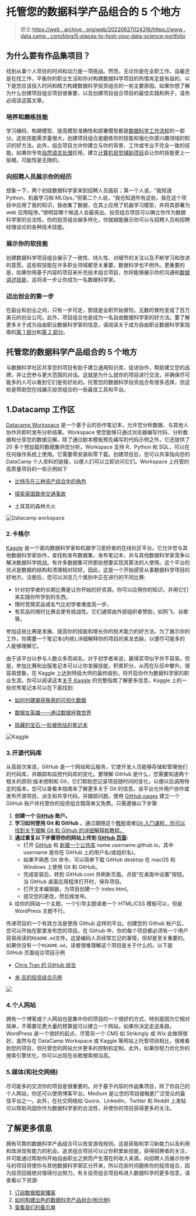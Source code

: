 # 托管您的数据科学产品组合的 5 个地方

> 原文:[https://web . archive . org/web/20220627024316/https://www . data camp . com/blog/5-places-to-host-your-data-science-portfolio](https://web.archive.org/web/20220627024316/https://www.datacamp.com/blog/5-places-to-host-your-data-science-portfolio)

## 为什么要有作品集项目？

找到从事个人项目的时间和动力是一项挑战。然而，无论你是在全职工作、自雇还是在找工作，平衡你的职业生活和你对构建数据科学项目的热情肯定是有益的。以下是您应该投入时间和精力构建数据科学投资组合的一些主要原因。如果你想了解为什么创建项目组合项目很重要，以及创建项目组合项目的最佳实践和例子，请务必阅读这篇文章。

### 培养和磨练技能

学习编码、构建模型、提高模型准确性和部署模型都是[数据科学工作流程](https://web.archive.org/web/20220604043724/https://www.datacamp.com/blog/what-does-a-data-scientist-do-breaking-down-the-responsibilities-of-data-scientists)的一部分。这些技能需求量很大，创建项目组合是磨练你的技能和强化你感兴趣领域的知识的好方法。此外，组合项目允许你建立与你的背景、工作或专业不完全一致的技能。如果你专攻[自然语言处理](https://web.archive.org/web/20220604043724/https://www.datacamp.com/tracks/natural-language-processing-in-python)应用，建立[计算机视觉辅助项目](https://web.archive.org/web/20220604043724/https://www.datacamp.com/tracks/image-processing)会让你的技能更上一层楼。可能性是无限的。

### 向招聘人员展示你的经历

想象一下，两个初级数据科学家来到招聘人员面前；第一个人说，“我知道 Python、机器学习和 MLOps，”但第二个人说，“我也知道所有这些，我在这个项目中应用了我的知识，我收集了数据，在其上应用了机器学习模型，并将其部署为 web 应用程序。”很明显哪个候选人会最突出。投资组合项目可以确立你作为数据科学家的合法性。你的投资组合越多样化，你就越能展示你可以与招聘人员和招聘经理谈论的各种技术技能。

### 展示你的软技能

创建数据科学项目组合展示了一致性、持久性、对细节的关注以及不断学习和改进的意愿。这些软技能在许多职业领域都至关重要，数据科学也不例外。更重要的是，如果你用基于内容的项目来补充技术组合项目，你将能够展示你的沟通和[数据讲述技能](https://web.archive.org/web/20220604043724/https://www.datacamp.com/podcast/effective-data-storytelling-how-to-turn-insights-into-actions)，这将进一步让你成为一名数据科学家。

### 迈出创业的第一步

在副业和创业之间，只有一步可走，那就是全职开始冒险。无数的冒险变成了百万美元的创业公司。此外，项目组合也是成为一名自由数据科学家的好方法。要了解更多关于成为自由职业数据科学家的信息，请阅读关于成为自由职业数据科学家指南的[第 1 部分](https://web.archive.org/web/20220604043724/https://www.datacamp.com/blog/how-to-become-a-freelance-data-scientist-pt1)和[第 2 部分](https://web.archive.org/web/20220604043724/https://www.datacamp.com/blog/how-to-become-a-freelance-data-scientist-pt-2)。

## 托管您的数据科学产品组合的 5 个地方

与数据科学社区共享您的项目有助于建立通用知识库，促进协作，帮助建立您的品牌，并让您参与更大范围的对话。这就是为什么就你的项目进行交流，并确保尽可能多的人可以看到它们是有好处的。托管您的数据科学投资组合有很多选择，但这些是帮助您在线展示投资组合的一些最佳工具和平台。

## 1.Datacamp 工作区

[Datacamp Workspace](https://web.archive.org/web/20220604043724/https://www.datacamp.com/workspace) 是一个基于云的协作笔记本，允许您分析数据、与其他人协作并即时发布分析结果。Workspace 使您能够只通过浏览器编写代码、分析数据和分享您的数据见解。除了通过剧本模板预先编写的代码示例之外，它还提供了 20 多个预加载的数据集供您分析。Workspace 支持 R、Python 和 SQL，可以在任何操作系统上使用。它需要零安装和零下载。创建项目后，您可以共享指向您的 DataCamp 个人资料的链接，以便人们可以立即访问它们。Workspace 上托管的高质量项目的一些示例如下

*   [比特币在三种资产组合中的角色](https://web.archive.org/web/20220604043724/https://app.datacamp.com/workspace/w/21cc7714-89b7-48e4-b1b3-7733e95e536a#the-role-of-bitcoin-in-a-3-asset-portfolio)

*   [探索英国致命交通事故](https://web.archive.org/web/20220604043724/https://app.datacamp.com/workspace/w/39b1c5ff-f516-4e84-af83-04d8ea361642)

*   土耳其的森林大火

![Datacamp workspace](../Images/60ad18ad16ec1978c5cfd509f00d6497.png)

### 2.卡格尔

[Kaggle](https://web.archive.org/web/20220604043724/https://www.datacamp.com/blog/what-is-kaggle) 是一个面向数据科学家和机器学习爱好者的在线社区平台。它允许您与其他数据科学家协作，查找和发布数据集，发布笔记本，并与其他数据科学家竞争以解决数据科学挑战。有许多数据集可供那些想要实现其算法的人使用。这个平台的优点是数据的结构和清理相对较好。因此，这是一个开始感受从事数据科学项目的好地方。注册后，您可以浏览几个类别中正在进行的不同比赛:

*   针对初学者的长期比赛是让你开始的好资源。你可以应用你的知识，并用它们来实践你所学到的东西。
*   限时竞猜奖品或名气比初学者难度高一步。
*   有奖品的限时比赛会更有挑战性。它们通常由外部组织者赞助，如网飞、谷歌等。

参加这些比赛是发展、提高你的技能和增长你的技术能力的好方法。为了展示你的工作，你需要一个笔记本(内核),详细解释你的项目的来龙去脉，以便尽可能多的人能够理解它。

由于该平台以参与人数众多而闻名，对于初学者来说，赢得奖项似乎并不容易。但是，参加比赛和出版笔记本可以让你发展技能，积累积分，从而在队伍中攀升。很容易想象，在 Kaggle 上达到特级大师的最终级别，将开启你作为数据科学家的职业生涯。你可以阅读这本[关于 Kaggle](https://web.archive.org/web/20220604043724/https://www.datacamp.com/blog/kaggle-competitions-the-complete-guide) 的完整指南了解更多信息。Kaggle 上的一些优秀笔记本可以在下面找到:

*   [如何创建屡获殊荣的可视化数据](https://web.archive.org/web/20220604043724/https://www.kaggle.com/code/andresionek/how-to-create-award-winning-data-visualizations/notebook)

*   [数据女英雄——通过数据拯救世界](https://web.archive.org/web/20220604043724/https://www.kaggle.com/code/carodias/data-heroines-saving-the-world-through-data/notebook)

*   [隐藏的宝石:一批被低估的笔记本](https://web.archive.org/web/20220604043724/https://www.kaggle.com/code/headsortails/hidden-gems-a-collection-of-underrated-notebooks)

![Kaggle](../Images/0787af7089565d4b8f7eb58fb05b17bd.png)

### 3.开源代码库

从高层次来说，GitHub 是一个网站和云服务，它使开发人员能够存储和管理他们的代码库，并跟踪和监控代码库的变化。要理解 GitHub 是什么，您需要知道两个相关的原则:版本控制和 Git，它们帮助您记录项目随时间的变化，以便以后调用特定的版本。您可以查看本指南来了解更多关于 Git 的信息。该平台允许用户协作或发布开源项目，派生和共享代码，并跟踪问题。使用 [GitHub pages](https://web.archive.org/web/20220604043724/https://pages.github.com/) 建立一个 GitHub 账户并托管你的投资组合既简单又免费。只需遵循以下步骤:

1.  **创建一个 [GitHub](https://web.archive.org/web/20220604043724/https://github.com/) 账户。**
2.  **学习如何使用 Git 和 GitHub** 。通过跟随这个[教程](https://web.archive.org/web/20220604043724/https://www.datacamp.com/tutorial/github-and-git-tutorial-for-beginners)或者[Git 入门课程，你可以找到关于理解 Git 和 Github 的详细解释和教程。](https://web.archive.org/web/20220604043724/https://www.datacamp.com/courses/introduction-to-git)
3.  **通过重复以下步骤将你的网站上传到 [GitHub 页面](https://web.archive.org/web/20220604043724/https://pages.github.com/):**
    *   打开 [GitHub](https://web.archive.org/web/20220604043724/https://github.com/) 和 [新建一个公共库](https://web.archive.org/web/20220604043724/https://github.com/new) name username.github.io，其中 username 是你在 GitHub 上的用户名(或组织名)。
    *   如果不熟悉 Git 命令，可以简单下载 GitHub desktop 在 macOS 和 Windows 上使用 Git 和 GitHub。
    *   完成安装后，转到 GitHub.com 并刷新页面。点按“在桌面中设置”按钮。当 GitHub 桌面应用程序打开时，保存项目。
    *   打开文本编辑器，为项目创建一个 index.html。
    *   提交您的更改，然后按发布。
4.  给你的网站一个主题，一个引导主题或者一个 HTML/CSS 模板可以，但是 WordPress 主题不行。

传递项目的一个有效方法是使用 Github 这样的平台。创建您的 Github 帐户后，您可以开始在那里发布您的项目。在 Github 中，你的每个项目都必须有一个用户容易阅读的`README.md`文件。这是编码人员经常忘记的事情，但却是至关重要的。如果你没有一个`README.md`，读者很难理解这个项目是关于什么的。以下是 GitHub 页面组合项目示例

*   [Chris Tran 的 GitHub 组合](https://web.archive.org/web/20220604043724/https://chriskhanhtran.github.io/minimal-portfolio/)

*   [肯·吉的投资组合示例](https://web.archive.org/web/20220604043724/https://playingnumbers.github.io/Ken_Portfolio/)

![](../Images/18bb6a72658331c595e2dcfd7073b6fb.png)

### 4.个人网站

拥有一个博客或个人网站也是集中你的项目的一个很好的方式，特别是因为它相对简单，不需要花费大量的预算就可以建立一个网站。如果你决定走这条路，WordPress 是一个很好的起点，尽管另一个 CMS 如 Strikingly 或 Wix 会做得很好。虽然与在 DataCamp Workspace 或 Kaggle 等网站上托管项目相比，很难看到您的项目，但托管您的网站允许更多的控制和定制。此外，如果你努力优化你的搜索引擎优化，你可以出现在谷歌搜索相当高。

### 5.媒体(和社交网络)

尽可能多的交流你的项目是很重要的。对于基于内容的作品集项目，除了你自己的个人网站，你还可以使用博客平台。Medium 是让您的项目接触更广泛受众的最佳平台之一。此外，在社交网络如 Quora、LinkedIn、Twitter 和 Reddit 上发帖可以帮助巩固你作为数据科学家的合法性，并使你的项目获得更多的关注。

## 了解更多信息

拥有可靠的数据科学产品组合可以改变游戏规则。这是获取和学习新能力以及利用和改进现有能力的机会。追求组合项目可以让你积累新技能，获得招聘者的关注，并可能通过帮助你开始自由职业之旅而产生潜在的收入来源。向招聘人员展示你参与的项目将使你与其他数据科学家区分开来，所以花些时间磨练你的投资组合，因为投资回报绝对值得付出努力。有关投资组合项目和进入数据科学的更多信息，请查看以下资源:

1.  [订阅数据框架播客](https://web.archive.org/web/20220604043724/https://www.datacamp.com/podcast)
2.  [如何构建出色的数据科学产品组合(附示例)](https://web.archive.org/web/20220604043724/https://www.datacamp.com/blog/how-to-build-a-great-data-science-portfolio-with-examples)
3.  [查看我们的备忘单](https://web.archive.org/web/20220604043724/https://www.datacamp.com/cheat-sheet)